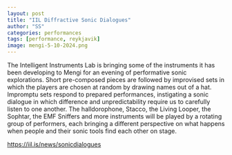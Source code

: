 ```yaml
---
layout: post
title: "IIL Diffractive Sonic Dialogues"
author: "SS"
categories: performances
tags: [performance, reykjavik]
image: mengi-5-10-2024.png
---
```



The Intelligent Instruments Lab is bringing some of the instruments it has been developing to Mengi for an evening of performative sonic explorations. Short pre-composed pieces are followed by improvised sets in which the players are chosen at random by drawing names out of a hat. Impromptu sets respond to prepared performances, instigating a sonic dialogue in which difference and unpredictability require us to carefully listen to one another. The halldorophone, Stacco, the Living Looper, the Sophtar, the EMF Sniffers and more instruments will be played by a rotating group of performers, each bringing a different perspective on what happens when people and their sonic tools find each other on stage.


<a href="https://iil.is/news/sonicdialogues">https://iil.is/news/sonicdialogues</a>